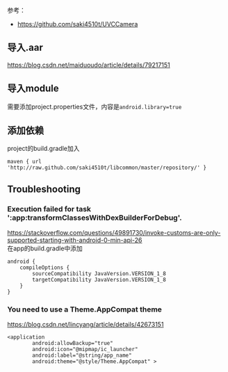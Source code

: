 参考：  
* https://github.com/saki4510t/UVCCamera  

## 导入.aar
https://blog.csdn.net/maiduoudo/article/details/79217151  

## 导入module
需要添加project.properties文件，内容是`android.library=true`

## 添加依赖
project的build.gradle加入  
```
maven { url 'http://raw.github.com/saki4510t/libcommon/master/repository/' }
```

## Troubleshooting
### Execution failed for task ':app:transformClassesWithDexBuilderForDebug'.
https://stackoverflow.com/questions/49891730/invoke-customs-are-only-supported-starting-with-android-0-min-api-26  
在app的build.gradle中添加  
```
android {
    compileOptions {
        sourceCompatibility JavaVersion.VERSION_1_8
        targetCompatibility JavaVersion.VERSION_1_8
    }
}
```
### You need to use a Theme.AppCompat theme
https://blog.csdn.net/lincyang/article/details/42673151  
```
<application
        android:allowBackup="true"
        android:icon="@mipmap/ic_launcher"
        android:label="@string/app_name"
        android:theme="@style/Theme.AppCompat" >
```
